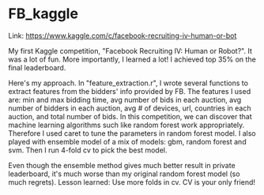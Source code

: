 # FB_kaggle

Link: https://www.kaggle.com/c/facebook-recruiting-iv-human-or-bot

My first Kaggle competition, "Facebook Recruiting IV: Human or Robot?". It was a lot of fun. More importantly, I learned a lot! I achieved top 35% on the final leaderboard.

Here's my approach. In "feature_extraction.r", I wrote several functions to extract features from the bidders' info provided by FB. The features I used are: min and max bidding time, avg number of bids in each auction, avg number of bidders in each auction, avg # of devices, url, countries in each auction, and total number of bids. In this competition, we can discover that machine learning algorithms such like random forest work appropriately. Therefore I used caret to tune the parameters in random forest model. I also played with ensemble model of a mix of models: gbm, random forest and svm. Then I run 4-fold cv to pick the best model. 

Even though the ensemble method gives much better result in private leaderboard, it's much worse than my original random forest model (so much regrets). Lesson learned: Use more folds in cv. CV is your only friend!
